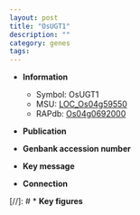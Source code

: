 ```yaml
---
layout: post
title: "OsUGT1"
description: ""
category: genes
tags: 
---
```


* **Information**  
    + Symbol: OsUGT1  
    + MSU: [LOC_Os04g59550](http://rice.uga.edu/cgi-bin/ORF_infopage.cgi?orf=LOC_Os04g59550)  
    + RAPdb: [Os04g0692000](http://rapdb.dna.affrc.go.jp/viewer/gbrowse_details/irgsp1?name=Os04g0692000)  

* **Publication**  

* **Genbank accession number**  

* **Key message**  

* **Connection**  

[//]: # * **Key figures**  


